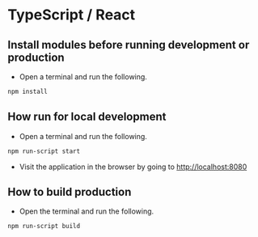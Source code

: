 # TypeScript / React

## Install modules before running development or production

- Open a terminal and run the following.

```sh
npm install
```

## How run for local development

- Open a terminal and run the following.

```sh
npm run-script start
```

- Visit the application in the browser by going to [http://localhost:8080](http://localhost:8080)

## How to build production

- Open the terminal and run the following.

```sh
npm run-script build
```

